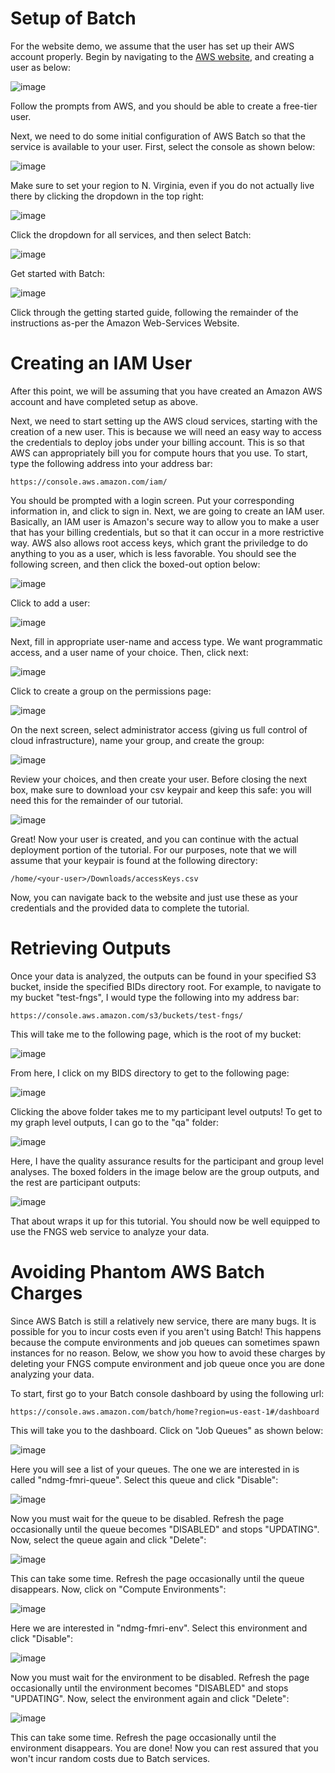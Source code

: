 # Setup of Batch

For the website demo, we assume that the user has set up their AWS account properly. Begin by navigating to the [AWS website](https://aws.amazon.com/), and creating a user as below:

![image](https://cloud.githubusercontent.com/assets/8883547/26090633/4335a568-39d4-11e7-909e-e591bcde33aa.png)

Follow the prompts from AWS, and you should be able to create a free-tier user. 

Next, we need to do some initial configuration of AWS Batch so that the service is available to your user. First, select the console as shown below:

![image](https://cloud.githubusercontent.com/assets/8883547/26090665/750afb7e-39d4-11e7-909a-eff8e90d80aa.png)

Make sure to set your region to N. Virginia, even if you do not actually live there by clicking the dropdown in the top right:

![image](https://cloud.githubusercontent.com/assets/8883547/26090714/b7cc07b4-39d4-11e7-814a-0f432e1b06f2.png)

Click the dropdown for all services, and then select Batch:

![image](https://cloud.githubusercontent.com/assets/8883547/26090687/96142782-39d4-11e7-9852-194089e1fa82.png)

Get started with Batch:

![image](https://cloud.githubusercontent.com/assets/8883547/26090745/e01933d6-39d4-11e7-9ac8-f61b1c3e1764.png)

Click through the getting started guide, following the remainder of the instructions as-per the Amazon Web-Services Website. 

# Creating an IAM User

After this point, we will be assuming that you have created an Amazon AWS account and have completed setup as above. 

Next, we need to start setting up the AWS cloud services, starting with the creation of a new user. This is because we will need an easy way to access the credentials to deploy jobs under your billing account. This is so that AWS can appropriately bill you for compute hours that you use. To start, type the following address into your address bar:

```
https://console.aws.amazon.com/iam/
```

You should be prompted with a login screen. Put your corresponding information in, and click to sign in. Next, we are going to create an IAM user. Basically, an IAM user is Amazon's secure way to allow you to make a user that has your billing credentials, but so that it can occur in a more restrictive way. AWS also allows root access keys, which grant the priviledge to do anything to you as a user, which is less favorable. You should see the following screen, and then click the boxed-out option below:

![image](https://cloud.githubusercontent.com/assets/8883547/25784042/bcdde53e-3334-11e7-9000-71a8a1abfd71.png)

Click to add a user:

![image](https://cloud.githubusercontent.com/assets/8883547/25784049/e36330ce-3334-11e7-9a6c-3ca9c45ff8e4.png)

Next, fill in appropriate user-name and access type. We want programmatic access, and a user name of your choice. Then, click next:

![image](https://cloud.githubusercontent.com/assets/8883547/25784053/032749d6-3335-11e7-802a-f47b7f896271.png)

Click to create a group on the permissions page:

![image](https://cloud.githubusercontent.com/assets/8883547/25784057/1d9eb33a-3335-11e7-87b7-c8e61d29967c.png)

On the next screen, select administrator access (giving us full control of cloud infrastructure), name your group, and create the group:

![image](https://cloud.githubusercontent.com/assets/8883547/25784065/59565e6e-3335-11e7-8b8d-4c0f97852e0c.png)

Review your choices, and then create your user. Before closing the next box, make sure to download your csv keypair and keep this safe: you will need this for the remainder of our tutorial.

![image](https://cloud.githubusercontent.com/assets/8883547/25784074/958bc806-3335-11e7-9517-987b4bde5136.png)

Great! Now your user is created, and you can continue with the actual deployment portion of the tutorial. For our purposes, note that we will assume that your keypair is found at the following directory:

```
/home/<your-user>/Downloads/accessKeys.csv
```

Now, you can navigate back to the website and just use these as your credentials and the provided data to complete the tutorial. 

# Retrieving Outputs

Once your data is analyzed, the outputs can be found in your specified S3 bucket, inside the specified BIDs directory root. For example, to navigate to my bucket "test-fngs", I would type the following into my address bar:

```
https://console.aws.amazon.com/s3/buckets/test-fngs/
```

This will take me to the following page, which is the root of my bucket:

![image](https://raw.githubusercontent.com/NeuroDataDesign/fngs/master/docs/02agarwalt/project1/week_0424/getoutputs1.jpg)

From here, I click on my BIDS directory to get to the following page:

![image](https://raw.githubusercontent.com/NeuroDataDesign/fngs/master/docs/02agarwalt/project1/week_0424/getoutputs2.jpg)

Clicking the above folder takes me to my participant level outputs! To get to my graph level outputs, I can go to the "qa" folder:

![image](https://raw.githubusercontent.com/NeuroDataDesign/fngs/master/docs/02agarwalt/project1/week_0424/getoutputs3.jpg)

Here, I have the quality assurance results for the participant and group level analyses. The boxed folders in the image below are the group outputs, and the rest are participant outputs:

![image](https://raw.githubusercontent.com/NeuroDataDesign/fngs/master/docs/02agarwalt/project1/week_0424/getoutputs4.jpg)

That about wraps it up for this tutorial. You should now be well equipped to use the FNGS web service to analyze your data.

# Avoiding Phantom AWS Batch Charges

Since AWS Batch is still a relatively new service, there are many bugs. It is possible for you to incur costs even if you aren't using Batch! This happens because the compute environments and job queues can sometimes spawn instances for no reason. Below, we show you how to avoid these charges by deleting your FNGS compute environment and job queue once you are done analyzing your data.

To start, first go to your Batch console dashboard by using the following url:

```
https://console.aws.amazon.com/batch/home?region=us-east-1#/dashboard
```

This will take you to the dashboard. Click on "Job Queues" as shown below:

![image](https://raw.githubusercontent.com/NeuroDataDesign/fngs/master/docs/02agarwalt/project1/week_0424/delete1.jpg)

Here you will see a list of your queues. The one we are interested in is called "ndmg-fmri-queue". Select this queue and click "Disable":

![image](https://raw.githubusercontent.com/NeuroDataDesign/fngs/master/docs/02agarwalt/project1/week_0424/delete2.jpg)

Now you must wait for the queue to be disabled. Refresh the page occasionally until the queue becomes "DISABLED" and stops "UPDATING". Now, select the queue again and click "Delete":

![image](https://raw.githubusercontent.com/NeuroDataDesign/fngs/master/docs/02agarwalt/project1/week_0424/delete3.jpg)

This can take some time. Refresh the page occasionally until the queue disappears. Now, click on "Compute Environments":

![image](https://raw.githubusercontent.com/NeuroDataDesign/fngs/master/docs/02agarwalt/project1/week_0424/delete4.jpg)

Here we are interested in "ndmg-fmri-env". Select this environment and click "Disable":

![image](https://raw.githubusercontent.com/NeuroDataDesign/fngs/master/docs/02agarwalt/project1/week_0424/delete5.jpg)

Now you must wait for the environment to be disabled. Refresh the page occasionally until the environment becomes "DISABLED" and stops "UPDATING". Now, select the environment again and click "Delete":

![image](https://raw.githubusercontent.com/NeuroDataDesign/fngs/master/docs/02agarwalt/project1/week_0424/delete6.jpg)

This can take some time. Refresh the page occasionally until the environment disappears. You are done! Now you can rest assured that you won't incur random costs due to Batch services.
